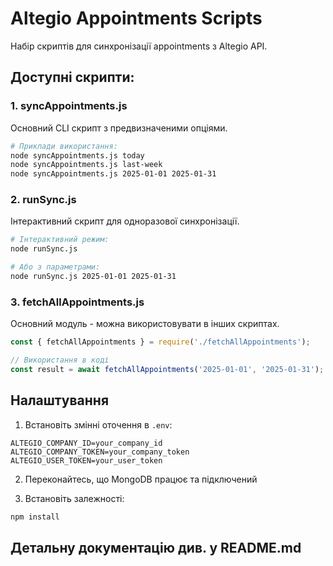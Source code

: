 # Altegio Appointments Scripts

Набір скриптів для синхронізації appointments з Altegio API.

## Доступні скрипти:

### 1. syncAppointments.js
Основний CLI скрипт з предвизначеними опціями.

```bash
# Приклади використання:
node syncAppointments.js today
node syncAppointments.js last-week
node syncAppointments.js 2025-01-01 2025-01-31
```

### 2. runSync.js
Інтерактивний скрипт для одноразової синхронізації.

```bash
# Інтерактивний режим:
node runSync.js

# Або з параметрами:
node runSync.js 2025-01-01 2025-01-31
```

### 3. fetchAllAppointments.js
Основний модуль - можна використовувати в інших скриптах.

```javascript
const { fetchAllAppointments } = require('./fetchAllAppointments');

// Використання в коді
const result = await fetchAllAppointments('2025-01-01', '2025-01-31');
```

## Налаштування

1. Встановіть змінні оточення в `.env`:
```
ALTEGIO_COMPANY_ID=your_company_id
ALTEGIO_COMPANY_TOKEN=your_company_token
ALTEGIO_USER_TOKEN=your_user_token
```

2. Переконайтесь, що MongoDB працює та підключений

3. Встановіть залежності:
```bash
npm install
```

## Детальну документацію див. у README.md
